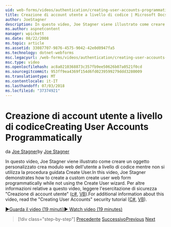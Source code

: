 ```yaml
---
uid: web-forms/videos/authentication/creating-user-accounts-programmatically
title: Creazione di account utente a livello di codice | Microsoft Docs
author: JoeStagner
description: In questo video, Joe Stagner viene illustrato come creare un oggetto personalizzato crea modulo web dell'utente a livello di codice mentre non si utilizza la procedura guidata Create User. Per ulteriori posso...
ms.author: aspnetcontent
manager: wpickett
ms.date: 08/22/2008
ms.topic: article
ms.assetid: 33087707-9876-4575-9042-42e0d0947fa5
ms.technology: dotnet-webforms
msc.legacyurl: /web-forms/videos/authentication/creating-user-accounts-programmatically
msc.type: video
ms.openlocfilehash: ac8a0210368873c357fb9ee50626b07a0521f0cd
ms.sourcegitcommit: 953ff9ea4369f154d6fd0239599279ddd3280009
ms.translationtype: MT
ms.contentlocale: it-IT
ms.lasthandoff: 07/03/2018
ms.locfileid: "37374921"
---
```

<a name="creating-user-accounts-programmatically"></a><span data-ttu-id="4fbf0-104">Creazione di account utente a livello di codice</span><span class="sxs-lookup"><span data-stu-id="4fbf0-104">Creating User Accounts Programmatically</span></span>
====================
<span data-ttu-id="4fbf0-105">da [Joe Stagner](https://github.com/JoeStagner)</span><span class="sxs-lookup"><span data-stu-id="4fbf0-105">by [Joe Stagner](https://github.com/JoeStagner)</span></span>

<span data-ttu-id="4fbf0-106">In questo video, Joe Stagner viene illustrato come creare un oggetto personalizzato crea modulo web dell'utente a livello di codice mentre non si utilizza la procedura guidata Create User.</span><span class="sxs-lookup"><span data-stu-id="4fbf0-106">In this video, Joe Stagner demonstrates how to create a custom create user web form programmatically while not using the Create User wizard.</span></span> <span data-ttu-id="4fbf0-107">Per altre informazioni relative a questo video, leggere l'esercitazione di sicurezza "Creazione di account utente" ([c#](../../overview/older-versions-security/membership/creating-user-accounts-cs.md), [VB](../../overview/older-versions-security/membership/creating-user-accounts-vb.md)).</span><span class="sxs-lookup"><span data-stu-id="4fbf0-107">For additional information about this video, read the "Creating User Accounts" security tutorial ([C#](../../overview/older-versions-security/membership/creating-user-accounts-cs.md), [VB](../../overview/older-versions-security/membership/creating-user-accounts-vb.md)).</span></span>

[<span data-ttu-id="4fbf0-108">&#9654;Guarda il video (19 minuti)</span><span class="sxs-lookup"><span data-stu-id="4fbf0-108">&#9654; Watch video (19 minutes)</span></span>](https://channel9.msdn.com/Blogs/ASP-NET-Site-Videos/creating-user-accounts-programmatically)

> [!div class="step-by-step"]
> <span data-ttu-id="4fbf0-109">[Precedente](creating-user-accounts-with-the-create-user-wizard.md)
> [Successivo](validating-users-manually.md)</span><span class="sxs-lookup"><span data-stu-id="4fbf0-109">[Previous](creating-user-accounts-with-the-create-user-wizard.md)
[Next](validating-users-manually.md)</span></span>
